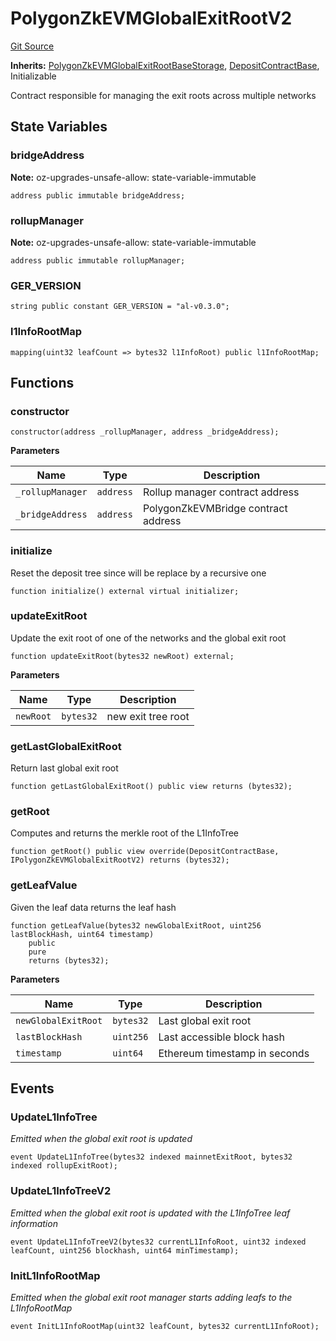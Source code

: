 # PolygonZkEVMGlobalExitRootV2
[Git Source](https://github.com/agglayer/agglayer-contracts/blob/856b421eef55a77f98f6fed45beb5ed8e3023c16/contracts/PolygonZkEVMGlobalExitRootV2.sol)

**Inherits:**
[PolygonZkEVMGlobalExitRootBaseStorage](/contracts/lib/PolygonZkEVMGlobalExitRootBaseStorage.sol/abstract.PolygonZkEVMGlobalExitRootBaseStorage.md), [DepositContractBase](/contracts/lib/DepositContractBase.sol/contract.DepositContractBase.md), Initializable

Contract responsible for managing the exit roots across multiple networks


## State Variables
### bridgeAddress
**Note:**
oz-upgrades-unsafe-allow: state-variable-immutable


```solidity
address public immutable bridgeAddress;
```


### rollupManager
**Note:**
oz-upgrades-unsafe-allow: state-variable-immutable


```solidity
address public immutable rollupManager;
```


### GER_VERSION

```solidity
string public constant GER_VERSION = "al-v0.3.0";
```


### l1InfoRootMap

```solidity
mapping(uint32 leafCount => bytes32 l1InfoRoot) public l1InfoRootMap;
```


## Functions
### constructor


```solidity
constructor(address _rollupManager, address _bridgeAddress);
```
**Parameters**

|Name|Type|Description|
|----|----|-----------|
|`_rollupManager`|`address`|Rollup manager contract address|
|`_bridgeAddress`|`address`|PolygonZkEVMBridge contract address|


### initialize

Reset the deposit tree since will be replace by a recursive one


```solidity
function initialize() external virtual initializer;
```

### updateExitRoot

Update the exit root of one of the networks and the global exit root


```solidity
function updateExitRoot(bytes32 newRoot) external;
```
**Parameters**

|Name|Type|Description|
|----|----|-----------|
|`newRoot`|`bytes32`|new exit tree root|


### getLastGlobalExitRoot

Return last global exit root


```solidity
function getLastGlobalExitRoot() public view returns (bytes32);
```

### getRoot

Computes and returns the merkle root of the L1InfoTree


```solidity
function getRoot() public view override(DepositContractBase, IPolygonZkEVMGlobalExitRootV2) returns (bytes32);
```

### getLeafValue

Given the leaf data returns the leaf hash


```solidity
function getLeafValue(bytes32 newGlobalExitRoot, uint256 lastBlockHash, uint64 timestamp)
    public
    pure
    returns (bytes32);
```
**Parameters**

|Name|Type|Description|
|----|----|-----------|
|`newGlobalExitRoot`|`bytes32`|Last global exit root|
|`lastBlockHash`|`uint256`|Last accessible block hash|
|`timestamp`|`uint64`|Ethereum timestamp in seconds|


## Events
### UpdateL1InfoTree
*Emitted when the global exit root is updated*


```solidity
event UpdateL1InfoTree(bytes32 indexed mainnetExitRoot, bytes32 indexed rollupExitRoot);
```

### UpdateL1InfoTreeV2
*Emitted when the global exit root is updated with the L1InfoTree leaf information*


```solidity
event UpdateL1InfoTreeV2(bytes32 currentL1InfoRoot, uint32 indexed leafCount, uint256 blockhash, uint64 minTimestamp);
```

### InitL1InfoRootMap
*Emitted when the global exit root manager starts adding leafs to the L1InfoRootMap*


```solidity
event InitL1InfoRootMap(uint32 leafCount, bytes32 currentL1InfoRoot);
```


